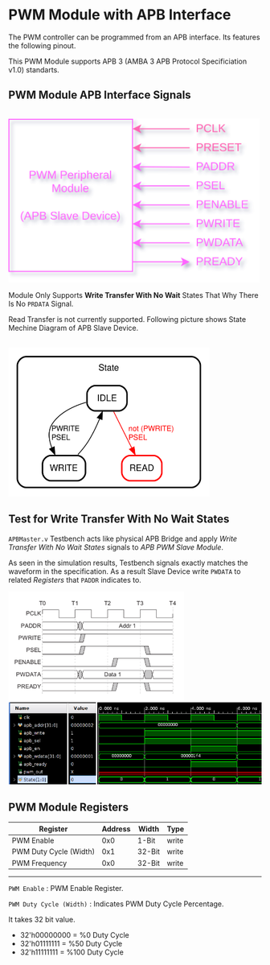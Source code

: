 # PWM Module with APB Interface

The PWM controller can be programmed from an APB interface. Its features the following pinout.

This PWM Module supports APB 3 (AMBA 3 APB Protocol Specificiation v1.0) standarts. 

## PWM Module APB Interface Signals
<br>

<img src="Pictures/APBInterfaceSignals.png" alt="drawing" width="500"/>


Module Only Supports **Write Transfer With No Wait** States That Why There Is No `PRDATA` Signal.

Read Transfer is not currently supported. Following picture shows State Mechine Diagram of APB Slave Device.

<br>

<img src="Pictures/StateMachine_0.svg" alt="drawing" width="400"/>

<br>

## Test for Write Transfer With No Wait States

`APBMaster.v` Testbench acts like physical APB Bridge and apply *Write Transfer With No Wait States* signals to *APB PWM Slave Module*. 

As seen in the simulation results, Testbench signals exactly matches the waveform in the specification. As a result Slave Device write `PWDATA` to related *Registers* that `PADDR` indicates to.

<p float="left">
  <img src="Pictures/APB_WriteTransfers.png" width="350" />
  <img src="Pictures/APB_Master_TB.png" width="600" /> 
</p>


## PWM Module Registers 

| Register               | Address | Width  | Type  |
| ---------------------- | ------- | ------ | ----- |
| PWM Enable             | 0x0     | 1-Bit  | write |
| PWM Duty Cycle (Width) | 0x1     | 32-Bit | write |
| PWM Frequency          | 0x0     | 32-Bit | write |

---

`PWM Enable` : PWM Enable Register. 

`PWM Duty Cycle (Width)` : Indicates PWM Duty Cycle Percentage.

It takes 32 bit value. 

- 32'h00000000 = %0 Duty Cycle
- 32'h01111111 = %50 Duty Cycle
- 32'h11111111 = %100 Duty Cycle



